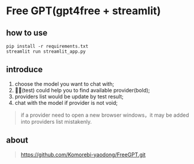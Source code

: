 # Free GPT(gpt4free + streamlit)

## how to use

```
pip install -r requirements.txt
streamlit run streamlit_app.py
```

## introduce

1. choose the model you want to chat with;
2. 🕵️‍♂️(test) could help you to find available provider(bold);
3. providers list would be update by test result;
4. chat with the model if provider is not void;

> if a provider need to open a new browser windows，it may be added into providers list mistakenly.

## about

> https://github.com/Komorebi-yaodong/FreeGPT.git

